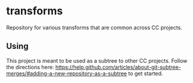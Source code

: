 # transforms
Repository for various transforms that are common across CC projects.

## Using

This project is meant to be used as a subtree to other CC projects. 
Follow the directions here:
https://help.github.com/articles/about-git-subtree-merges/#adding-a-new-repository-as-a-subtree
to get started.
